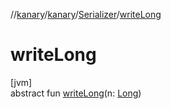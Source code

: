 //[kanary](../../../index.md)/[kanary](../index.md)/[Serializer](index.md)/[writeLong](write-long.md)

# writeLong

[jvm]\
abstract fun [writeLong](write-long.md)(n: [Long](https://kotlinlang.org/api/latest/jvm/stdlib/kotlin/-long/index.html))
